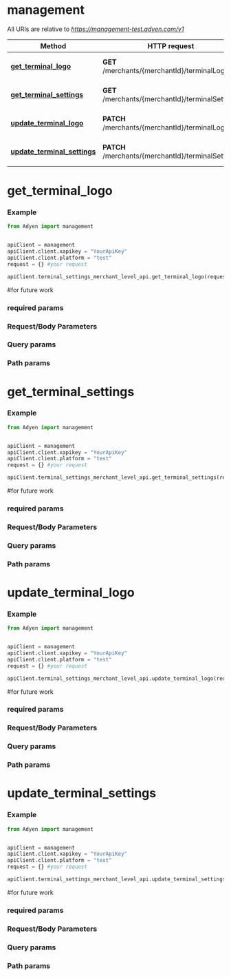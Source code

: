 # management

All URIs are relative to *https://management-test.adyen.com/v1*

Method | HTTP request | Description
------------- | ------------- | -------------
[**get_terminal_logo**](TerminalSettingsMerchantLevelApi.md#get_terminal_logo) | **GET** /merchants/{merchantId}/terminalLogos | Get the terminal logo
[**get_terminal_settings**](TerminalSettingsMerchantLevelApi.md#get_terminal_settings) | **GET** /merchants/{merchantId}/terminalSettings | Get terminal settings
[**update_terminal_logo**](TerminalSettingsMerchantLevelApi.md#update_terminal_logo) | **PATCH** /merchants/{merchantId}/terminalLogos | Update the terminal logo
[**update_terminal_settings**](TerminalSettingsMerchantLevelApi.md#update_terminal_settings) | **PATCH** /merchants/{merchantId}/terminalSettings | Update terminal settings




# get_terminal_logo
### Example

```python
from Adyen import management


apiClient = management
apiClient.client.xapikey = "YourApiKey"
apiClient.client.platform = "test"
request = {} #your request

apiClient.terminal_settings_merchant_level_api.get_terminal_logo(request)

```

#for future work
### required params
### Request/Body Parameters
### Query params
### Path params




# get_terminal_settings
### Example

```python
from Adyen import management


apiClient = management
apiClient.client.xapikey = "YourApiKey"
apiClient.client.platform = "test"
request = {} #your request

apiClient.terminal_settings_merchant_level_api.get_terminal_settings(request)

```

#for future work
### required params
### Request/Body Parameters
### Query params
### Path params




# update_terminal_logo
### Example

```python
from Adyen import management


apiClient = management
apiClient.client.xapikey = "YourApiKey"
apiClient.client.platform = "test"
request = {} #your request

apiClient.terminal_settings_merchant_level_api.update_terminal_logo(request)

```

#for future work
### required params
### Request/Body Parameters
### Query params
### Path params




# update_terminal_settings
### Example

```python
from Adyen import management


apiClient = management
apiClient.client.xapikey = "YourApiKey"
apiClient.client.platform = "test"
request = {} #your request

apiClient.terminal_settings_merchant_level_api.update_terminal_settings(request)

```

#for future work
### required params
### Request/Body Parameters
### Query params
### Path params


